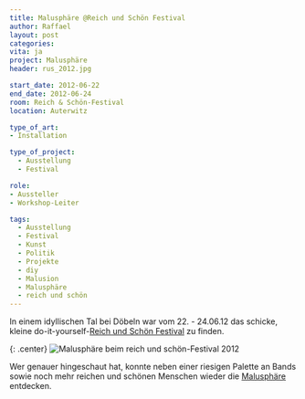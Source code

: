 ```yaml
---
title: Malusphäre @Reich und Schön Festival
author: Raffael
layout: post
categories:
vita: ja
project: Malusphäre
header: rus_2012.jpg

start_date: 2012-06-22
end_date: 2012-06-24
room: Reich & Schön-Festival
location: Auterwitz

type_of_art:
- Installation

type_of_project:
  - Ausstellung
  - Festival

role:
- Aussteller
- Workshop-Leiter

tags:
  - Ausstellung
  - Festival
  - Kunst
  - Politik
  - Projekte
  - diy
  - Malusion
  - Malusphäre
  - reich und schön
---
```


In einem idyllischen Tal bei Döbeln war vom 22. - 24.06.12 das schicke, kleine do-it-yourself-[Reich und Schön Festival](http://reichundschoen-festival.de/) zu finden. 

<!--more-->

{: .center}
![Malusphäre beim reich und schön-Festival 2012]({{site.imgpath}}/P1040480_web.jpg)

Wer genauer hingeschaut hat, konnte neben einer riesigen Palette an Bands sowie noch mehr reichen und schönen Menschen wieder die [Malusphäre](/malusphaere/) entdecken.
